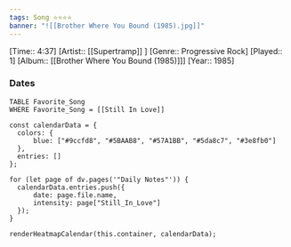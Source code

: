 ```yaml
---
tags: Song ⭐⭐⭐⭐ 
banner: "![[Brother Where You Bound (1985).jpg]]"
---
```

[Time:: 4:37]
[Artist:: [[Supertramp]] ]
[Genre:: Progressive Rock]
[Played:: 1]
[Album:: [[Brother Where You Bound (1985)]]]
[Year:: 1985]
### Dates
````dataview
TABLE Favorite_Song
WHERE Favorite_Song = [[Still In Love]]
````
  ```dataviewjs
const calendarData = { 
	colors: { 
		blue: ["#9ccfd8", "#5BAAB8", "#57A1BB", "#5da8c7", "#3e8fb0"] 
	}, 
	entries: [] 
}; 

for (let page of dv.pages('"Daily Notes"')) { 
	calendarData.entries.push({ 
		date: page.file.name, 
		intensity: page["Still_In_Love"]
	}); 
} 

renderHeatmapCalendar(this.container, calendarData);
```
